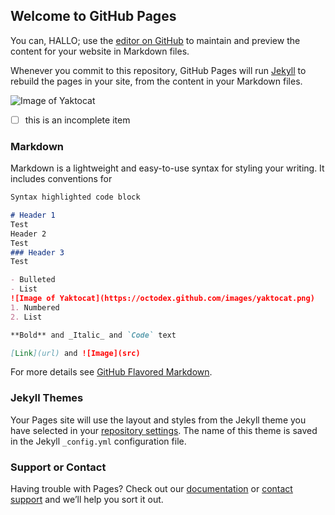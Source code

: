 ## Welcome to GitHub Pages

You can, HALLO; use the [editor on GitHub](https://github.com/radtemy/cuddly-waffle/edit/main/README.md) to maintain and preview the content for your website in Markdown files.

Whenever you commit to this repository, GitHub Pages will run [Jekyll](https://jekyllrb.com/) to rebuild the pages in your site, from the content in your Markdown files.

![Image of Yaktocat](https://octodex.github.com/images/yaktocat.png)

- [ ] this is an incomplete item

### Markdown

Markdown is a lightweight and easy-to-use syntax for styling your writing. It includes conventions for

```markdown
Syntax highlighted code block

# Header 1
Test
Header 2
Test
### Header 3
Test

- Bulleted
- List
![Image of Yaktocat](https://octodex.github.com/images/yaktocat.png)
1. Numbered
2. List

**Bold** and _Italic_ and `Code` text

[Link](url) and ![Image](src)
```

For more details see [GitHub Flavored Markdown](https://guides.github.com/features/mastering-markdown/).

### Jekyll Themes

Your Pages site will use the layout and styles from the Jekyll theme you have selected in your [repository settings](https://github.com/radtemy/cuddly-waffle/settings). The name of this theme is saved in the Jekyll `_config.yml` configuration file.

### Support or Contact

Having trouble with Pages? Check out our [documentation](https://docs.github.com/categories/github-pages-basics/) or [contact support](https://github.com/contact) and we’ll help you sort it out.
